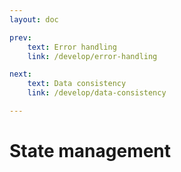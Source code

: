 ```yaml
---
layout: doc

prev:
    text: Error handling
    link: /develop/error-handling

next:
    text: Data consistency
    link: /develop/data-consistency

---
```


# State management
